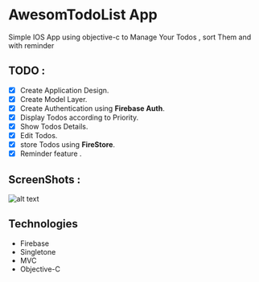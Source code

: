 # AwesomTodoList App
Simple IOS App using objective-c to Manage Your Todos , sort Them and with reminder
## TODO :
- [X] Create Application Design.
- [X] Create Model Layer.
- [X] Create Authentication using **Firebase Auth**.
- [X] Display Todos according to Priority.
- [X] Show Todos Details.
- [X] Edit Todos.
- [X] store Todos using **FireStore**.
- [X] Reminder feature .

## ScreenShots :
![alt text](https://github.com/bavly19/Sportive/blob/bavly/ScreenShots/1.png)

## Technologies
* Firebase
* Singletone
* MVC
* Objective-C

